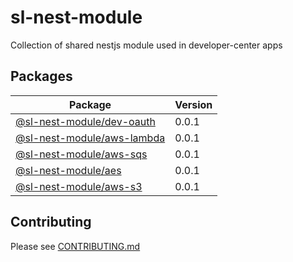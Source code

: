 # sl-nest-module

Collection of shared nestjs module used in developer-center apps

## Packages

| Package                                           | Version |
| ------------------------------------------------- | ------- |
| [@sl-nest-module/dev-oauth](packages/dev-oauth)   | 0.0.1   |
| [@sl-nest-module/aws-lambda](packages/aws-lambda) | 0.0.1   |
| [@sl-nest-module/aws-sqs](packages/aws-sqs)       | 0.0.1   |
| [@sl-nest-module/aes](packages/aes)               | 0.0.1   |
| [@sl-nest-module/aws-s3](packages/aws-s3)         | 0.0.1   |

## Contributing

Please see [CONTRIBUTING.md](./CONTRIBUTING.md)

